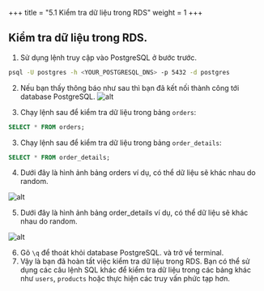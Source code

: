 +++
title = "5.1 Kiểm tra dữ liệu trong RDS"
weight = 1
+++
## Kiểm tra dữ liệu trong RDS.
1. Sử dụng lệnh truy cập vào PostgreSQL ở bước trước.
```bash
psql -U postgres -h <YOUR_POSTGRESQL_DNS> -p 5432 -d postgres
```
2. Nếu bạn thấy thông báo như sau thì bạn đã kết nối thành công tới database PostgreSQL.
![alt](/images/generate-data/img_5.png)

2. Chạy lệnh sau để kiểm tra dữ liệu trong bảng `orders`:
```sql
SELECT * FROM orders;
```

3. Chạy lệnh sau để kiểm tra dữ liệu trong bảng `order_details`:
```sql
SELECT * FROM order_details;
```

4. Dưới đây là hình ảnh bảng orders ví dụ, có thể dữ liệu sẽ khác nhau do random.

![alt](/images/test-connection/img_3.png)

5. Dưới đây là hình ảnh bảng order_details ví dụ, có thể dữ liệu sẽ khác nhau do random.

![alt](/images/test-connection/img_4.png)

6. Gõ `\q` để thoát khỏi database PostgreSQL. và trở về terminal.
7. Vậy là bạn đã hoàn tất việc kiểm tra dữ liệu trong RDS. Bạn có thể sử dụng các câu lệnh SQL khác để kiểm tra dữ liệu trong các bảng khác như `users`, `products` hoặc thực hiện các truy vấn phức tạp hơn.